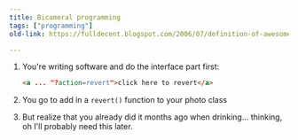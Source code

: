 ```yaml
---
title: Bicameral programming
tags: ["programming"]
old-link: https://fulldecent.blogspot.com/2006/07/definition-of-awesome.html

---
```


1. You're writing software and do the interface part first:

   ```html
   <a ... "?action=revert">click here to revert</a>
   ```

2. You go to add in a `revert()` function to your photo class

3. But realize that you already did it months ago when drinking... thinking, oh I'll probably need this later.